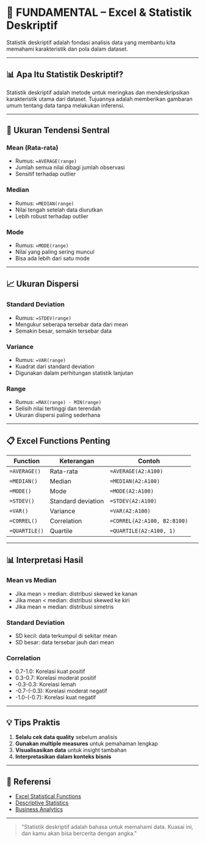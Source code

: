 # 🌱 FUNDAMENTAL – Excel & Statistik Deskriptif

Statistik deskriptif adalah fondasi analisis data yang membantu kita memahami karakteristik dan pola dalam dataset.

---

## 📊 Apa Itu Statistik Deskriptif?

Statistik deskriptif adalah metode untuk meringkas dan mendeskripsikan karakteristik utama dari dataset. Tujuannya adalah memberikan gambaran umum tentang data tanpa melakukan inferensi.

---

## 🧮 Ukuran Tendensi Sentral

### Mean (Rata-rata)
- Rumus: `=AVERAGE(range)`
- Jumlah semua nilai dibagi jumlah observasi
- Sensitif terhadap outlier

### Median
- Rumus: `=MEDIAN(range)`
- Nilai tengah setelah data diurutkan
- Lebih robust terhadap outlier

### Mode
- Rumus: `=MODE(range)`
- Nilai yang paling sering muncul
- Bisa ada lebih dari satu mode

---

## 📈 Ukuran Dispersi

### Standard Deviation
- Rumus: `=STDEV(range)`
- Mengukur seberapa tersebar data dari mean
- Semakin besar, semakin tersebar data

### Variance
- Rumus: `=VAR(range)`
- Kuadrat dari standard deviation
- Digunakan dalam perhitungan statistik lanjutan

### Range
- Rumus: `=MAX(range) - MIN(range)`
- Selisih nilai tertinggi dan terendah
- Ukuran dispersi paling sederhana

---

## 📋 Excel Functions Penting

| Function | Keterangan | Contoh |
|----------|------------|--------|
| `=AVERAGE()` | Rata-rata | `=AVERAGE(A2:A100)` |
| `=MEDIAN()` | Median | `=MEDIAN(A2:A100)` |
| `=MODE()` | Mode | `=MODE(A2:A100)` |
| `=STDEV()` | Standard deviation | `=STDEV(A2:A100)` |
| `=VAR()` | Variance | `=VAR(A2:A100)` |
| `=CORREL()` | Correlation | `=CORREL(A2:A100, B2:B100)` |
| `=QUARTILE()` | Quartile | `=QUARTILE(A2:A100, 1)` |

---

## 📊 Interpretasi Hasil

### Mean vs Median
- Jika mean > median: distribusi skewed ke kanan
- Jika mean < median: distribusi skewed ke kiri
- Jika mean ≈ median: distribusi simetris

### Standard Deviation
- SD kecil: data terkumpul di sekitar mean
- SD besar: data tersebar jauh dari mean

### Correlation
- 0.7-1.0: Korelasi kuat positif
- 0.3-0.7: Korelasi moderat positif
- -0.3-0.3: Korelasi lemah
- -0.7-(-0.3): Korelasi moderat negatif
- -1.0-(-0.7): Korelasi kuat negatif

---

## 💡 Tips Praktis

1. **Selalu cek data quality** sebelum analisis
2. **Gunakan multiple measures** untuk pemahaman lengkap
3. **Visualisasikan data** untuk insight tambahan
4. **Interpretasikan dalam konteks bisnis**

---

## 🔗 Referensi
- [Excel Statistical Functions](https://support.microsoft.com/en-us/excel)
- [Descriptive Statistics](https://www.statisticshowto.com/)
- [Business Analytics](https://www.investopedia.com/)

---

> "Statistik deskriptif adalah bahasa untuk memahami data. Kuasai ini, dan kamu akan bisa bercerita dengan angka." 